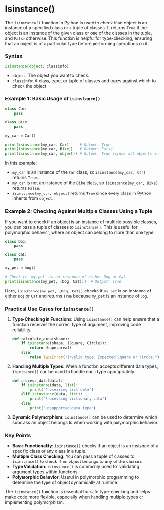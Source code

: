 # Isinstance()
The `isinstance()` function in Python is used to check if an object is an instance of a specified class or a tuple of classes. It returns `True` if the object is an instance of the given class or one of the classes in the tuple, and `False` otherwise. This function is helpful for type-checking, ensuring that an object is of a particular type before performing operations on it.

### Syntax
```python
isinstance(object, classinfo)
```
- `object`: The object you want to check.
- `classinfo`: A class, type, or tuple of classes and types against which to check the object.

### Example 1: Basic Usage of `isinstance()`

```python
class Car:
    pass

class Bike:
    pass

my_car = Car()

print(isinstance(my_car, Car))    # Output: True
print(isinstance(my_car, Bike))   # Output: False
print(isinstance(my_car, object)) # Output: True (since all objects in Python inherit from the base `object` class)
```

In this example:
- `my_car` is an instance of the `Car` class, so `isinstance(my_car, Car)` returns `True`.
- `my_car` is not an instance of the `Bike` class, so `isinstance(my_car, Bike)` returns `False`.
- `isinstance(my_car, object)` returns `True` since every class in Python inherits from `object`.

### Example 2: Checking Against Multiple Classes Using a Tuple

If you want to check if an object is an instance of multiple possible classes, you can pass a tuple of classes to `isinstance()`. This is useful for polymorphic behavior, where an object can belong to more than one type.

```python
class Dog:
    pass

class Cat:
    pass

my_pet = Dog()

# Check if `my_pet` is an instance of either Dog or Cat
print(isinstance(my_pet, (Dog, Cat)))  # Output: True
```

Here, `isinstance(my_pet, (Dog, Cat))` checks if `my_pet` is an instance of either `Dog` or `Cat` and returns `True` because `my_pet` is an instance of `Dog`.

### Practical Use Cases for `isinstance()`

1. **Type-Checking in Functions**: Using `isinstance()` can help ensure that a function receives the correct type of argument, improving code reliability.

   ```python
   def calculate_area(shape):
       if isinstance(shape, (Square, Circle)):
           return shape.area()
       else:
           raise TypeError("Invalid type. Expected Square or Circle.")
   ```

2. **Handling Multiple Types**: When a function accepts different data types, `isinstance()` can be used to handle each type appropriately.

   ```python
   def process_data(data):
       if isinstance(data, list):
           print("Processing list data")
       elif isinstance(data, dict):
           print("Processing dictionary data")
       else:
           print("Unsupported data type")
   ```

3. **Dynamic Polymorphism**: `isinstance()` can be used to determine which subclass an object belongs to when working with polymorphic behavior.

### Key Points

- **Basic Functionality**: `isinstance()` checks if an object is an instance of a specific class or any class in a tuple.
- **Multiple Class Checking**: You can pass a tuple of classes to `isinstance()` to check if an object belongs to any of the classes.
- **Type Validation**: `isinstance()` is commonly used for validating argument types within functions.
- **Polymorphic Behavior**: Useful in polymorphic programming to determine the type of object dynamically at runtime.

The `isinstance()` function is essential for safe type-checking and helps make code more flexible, especially when handling multiple types or implementing polymorphism.
